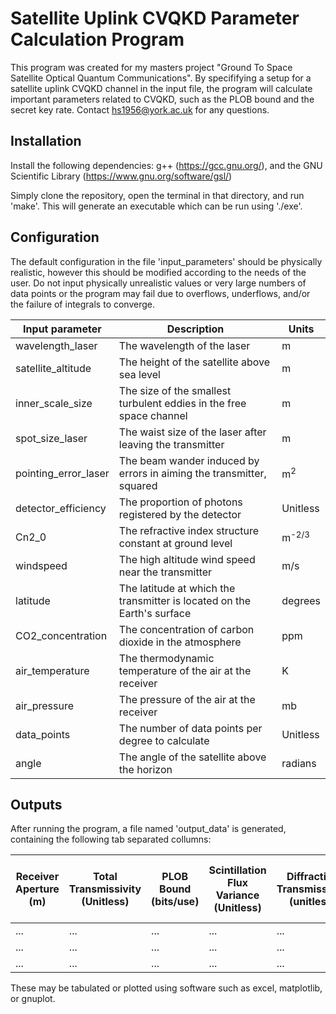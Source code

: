 # Satellite Uplink CVQKD Parameter Calculation Program

This program was created for my masters project "Ground To Space Satellite Optical Quantum Communications". By specififying a setup for a satellite uplink CVQKD channel in the input file, the program will calculate important parameters related to CVQKD, such as the PLOB bound and the secret key rate. Contact hs1956@york.ac.uk for any questions.

## Installation

Install the following dependencies: g++ (https://gcc.gnu.org/), and the GNU Scientific Library (https://www.gnu.org/software/gsl/)

Simply clone the repository, open the terminal in that directory, and run 'make'. This will generate an executable which can be run using './exe'.

## Configuration

The default configuration in the file 'input_parameters' should be physically realistic, however this should be modified according to the needs of the user. Do not input physically unrealistic values or very large numbers of data points or the program may fail due to overflows, underflows, and/or the failure of integrals to converge.

| Input parameter | Description | Units |
|----------|----------|----------|
| wavelength_laser   | The wavelength of the laser   | m   |
| satellite_altitude   | The height of the satellite above sea level   | m   |
| inner_scale_size   | The size of the smallest turbulent eddies in the free space channel   | m   |
| spot_size_laser   | The waist size of the laser after leaving the transmitter   | m   |
| pointing_error_laser   | The beam wander induced by errors in aiming the transmitter, squared   | m<sup>2</sup>   |
| detector_efficiency   | The proportion of photons registered by the detector   | Unitless   |
| Cn2_0   | The refractive index structure constant at ground level   | m<sup>-2/3</sup>   |
| windspeed   | The high altitude wind speed near the transmitter   | m/s   |
| latitude   | The latitude at which the transmitter is located on the Earth's surface   | degrees   |
| CO2_concentration   | The concentration of carbon dioxide in the atmosphere   | ppm   |
| air_temperature   | The thermodynamic temperature of the air at the receiver   | K   |
| air_pressure   | The pressure of the air at the receiver   | mb   |
| data_points   | The number of data points per degree to calculate   | Unitless   |
| angle   | The angle of the satellite above the horizon   | radians   |

## Outputs

After running the program, a file named 'output_data' is generated, containing the following tab separated collumns:

| Receiver Aperture (m) | Total Transmissivity (Unitless) | PLOB Bound (bits/use) | Scintillation Flux Variance (Unitless) | Diffraction Transmissivity (unitless) | Beam Widening (m) | Mean Beam Wander Distance (m) | Coherence Length (m) | Extinction Transmissivity (unitless) |
|----------|----------|----------|----------|----------|----------|----------|----------|----------|
| ...   | ...   | ...   | ...   | ...   | ...   | ...   | ...   | ...   | ...   |
| ...   | ...   | ...   | ...   | ...   | ...   | ...   | ...   | ...   | ...   |
| ...   | ...   | ...   | ...   | ...   | ...   | ...   | ...   | ...   | ...   |

These may be tabulated or plotted using software such as excel, matplotlib, or gnuplot.
